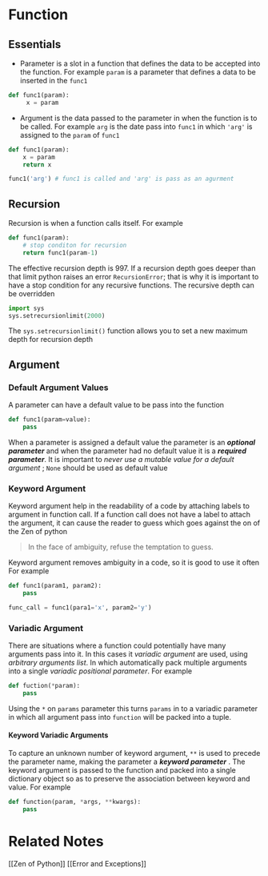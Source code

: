 # Function
## Essentials
- Parameter is a slot in a function that defines the data to be accepted into the function. For example `param` is a parameter that defines a data to be inserted in the `func1` 
```python
def func1(param):
	 x = param 
```
- Argument is the data passed to the parameter in when the function is to be called. For example `arg` is the date pass into `func1` in which `'arg'` is assigned to the `param` of `func1` 
```python
def func1(param):
	x = param 
	return x

func1('arg') # func1 is called and 'arg' is pass as an agurment
```
## Recursion 
Recursion is when a function calls itself. For example
```python
def func1(param):
	# stop conditon for recursion 
	return func1(param-1)
```
The effective recursion depth is 997. If a recursion depth goes deeper than that limit python raises an error `RecursionError`; that is why it is important to have a stop condition for any recursive functions. 
The recursive depth can be overridden 
```python
import sys
sys.setrecursionlimit(2000)
```
The `sys.setrecursionlimit()` function allows you to set a new maximum depth for recursion depth 
## Argument
### Default Argument Values
A parameter can have a default value to be pass into the function 
```python
def func1(param=value):
	pass 
```
When a parameter is assigned a default value the parameter is an ***optional parameter***  and when the parameter had no default value it is a ***required parameter***. It is important to *never use a mutable value for a default argument* ; `None` should be used as default value
### Keyword Argument
Keyword argument help in the readability of a code by attaching labels to argument in function call. If a function call does not have a label to attach the argument, it can cause the reader to guess which goes against the on of the Zen of python 
>In the face of ambiguity, refuse the temptation to guess. 

Keyword argument removes ambiguity in a code, so it is good to use it often 
For example 
```python
def func1(param1, param2):
	pass

func_call = func1(para1='x', param2='y')
```
### Variadic Argument
There are situations where a function could potentially have many arguments pass into it. In this cases it *variadic argument* are used, using *arbitrary arguments list*. In which automatically pack multiple arguments into a single *variadic positional parameter*. For example 
```python
def fuction(*param):
	pass
```
Using the `*` on `params` parameter this turns `params` in to a variadic parameter in which all argument pass into `function` will be packed into a tuple. 
#### Keyword Variadic Arguments
To capture an unknown number of keyword argument, `**` is used to precede the parameter name, making the parameter a ***keyword parameter*** . The keyword argument is passed to the function and packed into a single dictionary object so as to preserve the association between keyword and value. For example
```python
def function(param, *args, **kwargs):
	pass
```



# Related Notes 
[[Zen of Python]]
[[Error and Exceptions]]